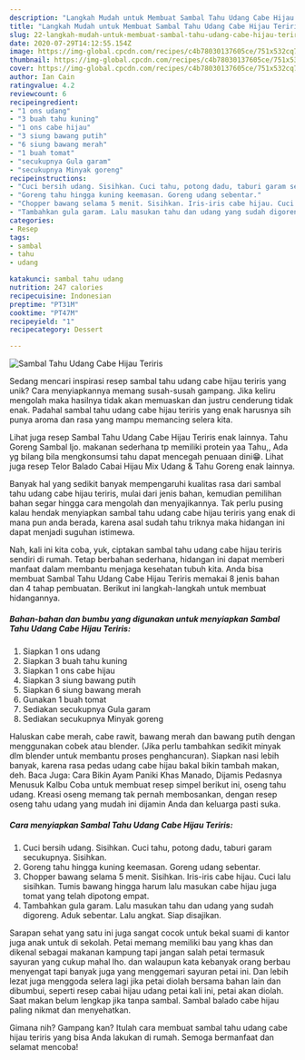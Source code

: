 ```yaml
---
description: "Langkah Mudah untuk Membuat Sambal Tahu Udang Cabe Hijau Teriris, Bisa Manjain Lidah"
title: "Langkah Mudah untuk Membuat Sambal Tahu Udang Cabe Hijau Teriris, Bisa Manjain Lidah"
slug: 22-langkah-mudah-untuk-membuat-sambal-tahu-udang-cabe-hijau-teriris-bisa-manjain-lidah
date: 2020-07-29T14:12:55.154Z
image: https://img-global.cpcdn.com/recipes/c4b78030137605ce/751x532cq70/sambal-tahu-udang-cabe-hijau-teriris-foto-resep-utama.jpg
thumbnail: https://img-global.cpcdn.com/recipes/c4b78030137605ce/751x532cq70/sambal-tahu-udang-cabe-hijau-teriris-foto-resep-utama.jpg
cover: https://img-global.cpcdn.com/recipes/c4b78030137605ce/751x532cq70/sambal-tahu-udang-cabe-hijau-teriris-foto-resep-utama.jpg
author: Ian Cain
ratingvalue: 4.2
reviewcount: 6
recipeingredient:
- "1 ons udang"
- "3 buah tahu kuning"
- "1 ons cabe hijau"
- "3 siung bawang putih"
- "6 siung bawang merah"
- "1 buah tomat"
- "secukupnya Gula garam"
- "secukupnya Minyak goreng"
recipeinstructions:
- "Cuci bersih udang. Sisihkan. Cuci tahu, potong dadu, taburi garam secukupnya. Sisihkan."
- "Goreng tahu hingga kuning keemasan. Goreng udang sebentar."
- "Chopper bawang selama 5 menit. Sisihkan. Iris-iris cabe hijau. Cuci lalu sisihkan. Tumis bawang hingga harum lalu masukan cabe hijau juga tomat yang telah dipotong empat."
- "Tambahkan gula garam. Lalu masukan tahu dan udang yang sudah digoreng. Aduk sebentar. Lalu angkat. Siap disajikan."
categories:
- Resep
tags:
- sambal
- tahu
- udang

katakunci: sambal tahu udang 
nutrition: 247 calories
recipecuisine: Indonesian
preptime: "PT31M"
cooktime: "PT47M"
recipeyield: "1"
recipecategory: Dessert

---
```



![Sambal Tahu Udang Cabe Hijau Teriris](https://img-global.cpcdn.com/recipes/c4b78030137605ce/751x532cq70/sambal-tahu-udang-cabe-hijau-teriris-foto-resep-utama.jpg)

Sedang mencari inspirasi resep sambal tahu udang cabe hijau teriris yang unik? Cara menyiapkannya memang susah-susah gampang. Jika keliru mengolah maka hasilnya tidak akan memuaskan dan justru cenderung tidak enak. Padahal sambal tahu udang cabe hijau teriris yang enak harusnya sih punya aroma dan rasa yang mampu memancing selera kita.

Lihat juga resep Sambal Tahu Udang Cabe Hijau Teriris enak lainnya. Tahu Goreng Sambal Ijo. makanan sederhana tp memiliki protein yaa Tahu,, Ada yg bilang bila mengkonsumsi tahu dapat mencegah penuaan dini😁. Lihat juga resep Telor Balado Cabai Hijau Mix Udang &amp; Tahu Goreng enak lainnya.

Banyak hal yang sedikit banyak mempengaruhi kualitas rasa dari sambal tahu udang cabe hijau teriris, mulai dari jenis bahan, kemudian pemilihan bahan segar hingga cara mengolah dan menyajikannya. Tak perlu pusing kalau hendak menyiapkan sambal tahu udang cabe hijau teriris yang enak di mana pun anda berada, karena asal sudah tahu triknya maka hidangan ini dapat menjadi suguhan istimewa.


Nah, kali ini kita coba, yuk, ciptakan sambal tahu udang cabe hijau teriris sendiri di rumah. Tetap berbahan sederhana, hidangan ini dapat memberi manfaat dalam membantu menjaga kesehatan tubuh kita. Anda bisa membuat Sambal Tahu Udang Cabe Hijau Teriris memakai 8 jenis bahan dan 4 tahap pembuatan. Berikut ini langkah-langkah untuk membuat hidangannya.

<!--inarticleads1-->

##### Bahan-bahan dan bumbu yang digunakan untuk menyiapkan Sambal Tahu Udang Cabe Hijau Teriris:

1. Siapkan 1 ons udang
1. Siapkan 3 buah tahu kuning
1. Siapkan 1 ons cabe hijau
1. Siapkan 3 siung bawang putih
1. Siapkan 6 siung bawang merah
1. Gunakan 1 buah tomat
1. Sediakan secukupnya Gula garam
1. Sediakan secukupnya Minyak goreng


Haluskan cabe merah, cabe rawit, bawang merah dan bawang putih dengan menggunakan cobek atau blender. (Jika perlu tambahkan sedikit minyak dlm blender untuk membantu proses penghancuran). Siapkan nasi lebih banyak, karena rasa pedas udang cabe hijau bakal bikin tambah makan, deh. Baca Juga: Cara Bikin Ayam Paniki Khas Manado, Dijamis Pedasnya Menusuk Kalbu Coba untuk membuat resep simpel berikut ini, oseng tahu udang. Kreasi oseng memang tak pernah membosankan, dengan resep oseng tahu udang yang mudah ini dijamin Anda dan keluarga pasti suka. 

<!--inarticleads2-->

##### Cara menyiapkan Sambal Tahu Udang Cabe Hijau Teriris:

1. Cuci bersih udang. Sisihkan. Cuci tahu, potong dadu, taburi garam secukupnya. Sisihkan.
1. Goreng tahu hingga kuning keemasan. Goreng udang sebentar.
1. Chopper bawang selama 5 menit. Sisihkan. Iris-iris cabe hijau. Cuci lalu sisihkan. Tumis bawang hingga harum lalu masukan cabe hijau juga tomat yang telah dipotong empat.
1. Tambahkan gula garam. Lalu masukan tahu dan udang yang sudah digoreng. Aduk sebentar. Lalu angkat. Siap disajikan.


Sarapan sehat yang satu ini juga sangat cocok untuk bekal suami di kantor juga anak untuk di sekolah. Petai memang memiliki bau yang khas dan dikenal sebagai makanan kampung tapi jangan salah petai termasuk sayuran yang cukup mahal lho. dan walaupun kata kebanyak orang berbau menyengat tapi banyak juga yang menggemari sayuran petai ini. Dan lebih lezat juga menggoda selera lagi jika petai diolah bersama bahan lain dan dibumbui, seperti resep cabai hijau udang petai kali ini, petai akan diolah. Saat makan belum lengkap jika tanpa sambal. Sambal balado cabe hijau paling nikmat dan menyehatkan. 

Gimana nih? Gampang kan? Itulah cara membuat sambal tahu udang cabe hijau teriris yang bisa Anda lakukan di rumah. Semoga bermanfaat dan selamat mencoba!
